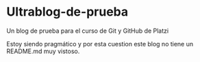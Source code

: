 # Ultrablog-de-prueba

Un blog de prueba para el curso de Git y GitHub de Platzi

Estoy siendo pragmático y por esta cuestion este blog no tiene un README.md muy vistoso.   
